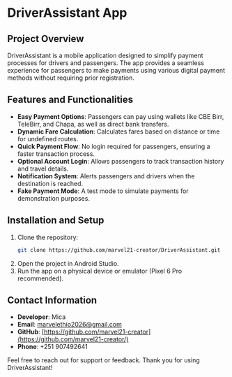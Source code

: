 
# DriverAssistant App

## Project Overview
DriverAssistant is a mobile application designed to simplify payment processes for drivers and passengers. The app provides a seamless experience for passengers to make payments using various digital payment methods without requiring prior registration.

## Features and Functionalities

- **Easy Payment Options**: Passengers can pay using wallets like CBE Birr, TeleBirr, and Chapa, as well as direct bank transfers.
- **Dynamic Fare Calculation**: Calculates fares based on distance or time for undefined routes.
- **Quick Payment Flow**: No login required for passengers, ensuring a faster transaction process.
- **Optional Account Login**: Allows passengers to track transaction history and travel details.
- **Notification System**: Alerts passengers and drivers when the destination is reached.
- **Fake Payment Mode**: A test mode to simulate payments for demonstration purposes.

## Installation and Setup

1. Clone the repository:
   ```bash
   git clone https://github.com/marvel21-creator/DriverAssistant.git
   ```
2. Open the project in Android Studio.
3. Run the app on a physical device or emulator (Pixel 6 Pro recommended).

## Contact Information

- **Developer**: Mica
- **Email**: marvelethio2026@gmail.com
- **GitHub**: [https://github.com/marvel21-creator](https://github.com/marvel21-creator/)
- **Phone**: +251 907492641

Feel free to reach out for support or feedback. Thank you for using DriverAssistant!

